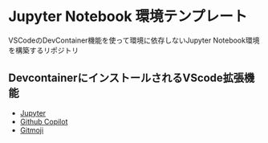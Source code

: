 # Jupyter Notebook 環境テンプレート

VSCodeのDevContainer機能を使って環境に依存しないJupyter Notebook環境を構築するリポジトリ

## DevcontainerにインストールされるVScode拡張機能

- [Jupyter](https://marketplace.visualstudio.com/items?itemName=ms-toolsai.jupyter)
- [Github Copilot](https://marketplace.visualstudio.com/items?itemName=GitHub.copilot)
- [Gitmoji](https://marketplace.visualstudio.com/items?itemName=seatonjiang.gitmoji-vscode)